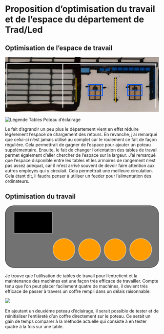 # Proposition d’optimisation du travail et de l’espace du département de Trad/Led
##
## Optimisation de l’espace de travail
![Plan de travail](https://github.com/sebreilly/projet_stage_2023/blob/main/doc/projet_1_optimisation_du_travail_Trad_LED/medias/plan_de_travail.png)

![Légende](https://github.com/sebreilly/projet_stage_2023/blob/main/doc/projet_1_optimisation_du_travail_Trad_LED/medias/AI/l%C3%A9gende.png)																							Tables																					Poteau d’éclairage

Le fait d’agrandir un peu plus le département vient en effet réduire légèrement l’espace de chargement des retours. En revanche, j’ai remarqué que celui-ci n’est jamais utilisé au complet car le roulement ce fait de façon régulière. Cela permettrait de gagner de l’espace pour ajouter un poteau supplémentaire. Ensuite, le fait de changer l’orientation des tables de travail permet également d’aller chercher de l’espace sur la largeur. J’ai remarqué que l’espace disponible entre les tables et les armoires de rangement n’est pas assez adéquat, car il m’est arrivé souvent de devoir faire attention aux autres employés qui y circulait. Cela permettrait une meilleure circulation. Cela étant dit, il faudra penser à utiliser un feeder pour l’alimentation des ordinateurs.

## Optimisation du travail
![Entretient](https://github.com/sebreilly/projet_stage_2023/blob/main/doc/projet_1_optimisation_du_travail_Trad_LED/medias/AI/entretient_static_light.png)

Je trouve que l’utilisation de tables de travail pour l’entretient et la maintenance des machines est une façon très efficace de travailler. Compte tenu que l’on peut placer facilement quatre de machines, il devient très efficace de passer à travers un coffre rempli dans un délais raisonnable.

![](Aspose.Words.bab29073-3b6e-4694-95f8-9e72c6713cb0.004.png)

En ajoutant un deuxième poteau d’éclairage, il serait possible de tester et de réinitialiser l’entièreté d’un coffre directement sur le poteau. Ce serait un gain de temps comparer à la méthode actuelle qui consiste à en tester quatre à la fois sur une table.
